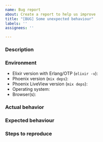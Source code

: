```yaml
---
name: Bug report
about: Create a report to help us improve
title: "[BUG] Some unexpected behaviour"
labels: ''
assignees: ''

---
```


### Description
<!-- 
Provide a clear and concise description of the bug.
-->

### Environment

* Elixir version with Erlang/OTP (`elixir -v`):
* Phoenix version (`mix deps`):
* Phoenix LiveView version (`mix deps`):
* Operating system:
* Browser(s): 

### Actual behavior
<!--
Describe the actual behavior of the application. Provide screenshots or screen recordings if possible. If you encounter an error, include the full error message and stack trace.
-->

### Expected behaviour
<!--
Describe what you expected to happen.
-->

### Steps to reproduce
<!--
Provide a detailed list of steps to reproduce this bug. Include code snippets, commands, or links to relevant files if necessary. If this issue occurs in an open-source application, please provide a link to it.
-->
